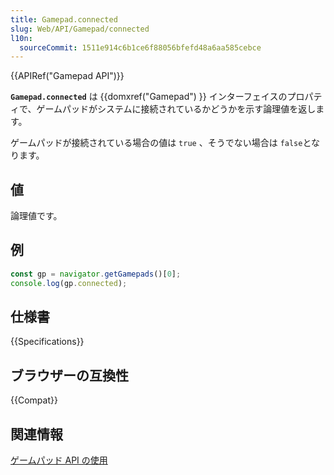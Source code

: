 ```yaml
---
title: Gamepad.connected
slug: Web/API/Gamepad/connected
l10n:
  sourceCommit: 1511e914c6b1ce6f88056bfefd48a6aa585cebce
---
```


{{APIRef("Gamepad API")}}

**`Gamepad.connected`** は {{domxref("Gamepad") }} インターフェイスのプロパティで、ゲームパッドがシステムに接続されているかどうかを示す論理値を返します。

ゲームパッドが接続されている場合の値は `true` 、そうでない場合は `false`となります。

## 値

論理値です。

## 例

```js
const gp = navigator.getGamepads()[0];
console.log(gp.connected);
```

## 仕様書

{{Specifications}}

## ブラウザーの互換性

{{Compat}}

## 関連情報

[ゲームパッド API の使用](/ja/docs/Web/API/Gamepad_API/Using_the_Gamepad_API)
